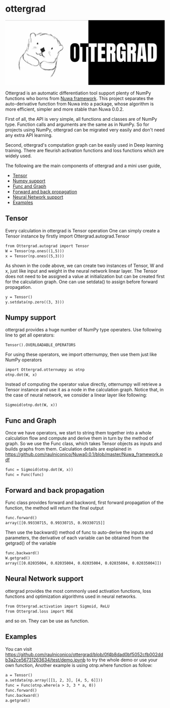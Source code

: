 # ottergrad

![ottergrad Logo](https://github.com/raulniconico/ottergrad/blob/73803ef831a617b43520f1fa8e160b9052fb6668/logo/ottergrad.png)

Ottergrad is an automatic differentiation tool support plenty of NumPy functions who borns from [Nuwa framework](https://github.com/raulniconico/Nuwa0.0.1).
This project separates the auto-derivative function from Nuwa into a package, whose algorithm is more efficient, simpler and more stable than Nuwa 0.0.2.

First of all, the API is very simple, all functions and classes are of NumPy type. Function calls and arguments are the same as in NumPy. So for projects using NumPy, ottergrad can be migrated very easily and don't need any extra API learning.

Second, ottergrad's computation graph can be easily used in Deep learning training. There are fleurish activation functions and loss functions which are widely used.

The following are the main components of ottergrad and a mini user guide, 

<!-- toc -->

- [Tensor](#Tensor)
- [Numpy support](#Numpy-support)
- [Func and Graph](#Func-and-Graph)
- [Forward and back propagation](#Forward-and-back-propagation)
- [Neural Network support](#Neural-Network-support)
- [Examples](#Examples)

<!-- tocstop -->


## Tensor
Every calculation in ottergrad is Tensor operation
One can simply create a Tensor instance by firstly import Ottergrad.autograd.Tensor

    from Ottergrad.autograd import Tensor
    W = Tensor(np.ones((1,5)))
    x = Tensor(np.ones((5,3)))

As shown in the code above, we can create two instances of Tensor, W and x, just like input and weight in the neural network linear layer.
The Tensor does not need to be assigned a value at initialization but can be created first for the calculation graph. One can use setdata() to assign before forward propagation.
    
    y = Tensor()
    y.setdata(np.zero((3, 3)))

## Numpy support
ottergrad provides a huge number of NumPy type operaters. Use following line to get all operators:
    
    Tensor().OVERLOADABLE_OPERATORS

For using these operators, we import otternumpy, then use them just like NumPy operators

    import Ottergrad.otternumpy as otnp
    otnp.dot(W, x)

Instead of computing the operator value directly, otternumpy will retrieve a Tensor instance and use it as a node in the calculation graph. Notice that, in the case of neural network, we consider a linear layer like following:

    Sigmoid(otnp.dot(W, x))


## Func and Graph

Once we have operators, we start to string them together into a whole calculation flow and compute and derive them in turn by the method of graph. So we use the Func class, which takes Tensor objects as inputs and builds graphs from them. Calculation details are explained in https://github.com/raulniconico/Nuwa0.0.1/blob/master/Nuwa_framework.pdf
    
    func = Sigmoid(otnp.dot(W, x))
    func = Func(func)


## Forward and back propagation
Func class provides forward and backword, first forward propagation of the function, the method will return the final output

    func.forward()
    array([[0.99330715, 0.99330715, 0.99330715]]
    
Then use the backward() method of func to auto-derive the inputs and parameters, the derivative of each variable can be obtained from the getgrad() of the variable

    func.backward()
    W.getgrad()
    array([[0.02035004, 0.02035004, 0.02035004, 0.02035004, 0.02035004]])
    
## Neural Network support
ottergrad provides the most commonly used activation functions, loss functions and optimization algorithms used in neural networks.

    from Ottergrad.activation import Sigmoid, ReLU
    from Ottergrad.loss import MSE

and so on. They can be use as function.
## Examples
You can visit https://github.com/raulniconico/ottergrad/blob/0f4b8dad0bf5052cfb002ddb3a2ce56731263634/test/demo.ipynb to try the whole demo or use your own function,
Another example is using otnp.where function as follow:

    a = Tensor()
    a.setdata(np.array([[1, 2, 3], [4, 5, 6]]))
    func = Func(otnp.where(a > 3, 3 * a, 0))
    func.forward()
    func.backward()
    a.getgrad()
